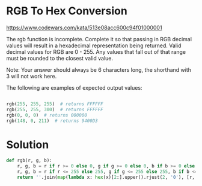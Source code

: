 # RGB To Hex Conversion

https://www.codewars.com/kata/513e08acc600c94f01000001

The rgb function is incomplete. Complete it so that passing in RGB decimal values will result in a hexadecimal
representation being returned. Valid decimal values for RGB are 0 - 255. Any values that fall out of that range must be
rounded to the closest valid value.

Note: Your answer should always be 6 characters long, the shorthand with 3 will not work here.

The following are examples of expected output values:

```python

rgb(255, 255, 255)  # returns FFFFFF
rgb(255, 255, 300)  # returns FFFFFF
rgb(0, 0, 0)  # returns 000000
rgb(148, 0, 211)  # returns 9400D3

```

# Solution

```python
def rgb(r, g, b):
    r, g, b = r if r >= 0 else 0, g if g >= 0 else 0, b if b >= 0 else 0
    r, g, b = r if r <= 255 else 255, g if g <= 255 else 255, b if b <= 255 else 255
    return ''.join(map(lambda x: hex(x)[2:].upper().rjust(2, '0'), [r, g, b]))
```
